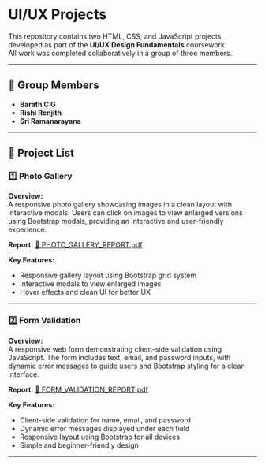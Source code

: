 # UI/UX Projects

This repository contains two HTML, CSS, and JavaScript projects developed as part of the **UI/UX Design Fundamentals** coursework.  
All work was completed collaboratively in a group of three members.

---

## 👥 Group Members
- **Barath C G**  
- **Rishi Renjith**  
- **Sri Ramanarayana**  

---

## 📂 Project List

### **1️⃣ Photo Gallery**
**Overview:**  
A responsive photo gallery showcasing images in a clean layout with interactive modals. Users can click on images to view enlarged versions using Bootstrap modals, providing an interactive and user-friendly experience.  

**Report:** [📄 PHOTO_GALLERY_REPORT.pdf](PHOTO_GALLERY_REPORT.pdf)

**Key Features:**
- Responsive gallery layout using Bootstrap grid system  
- Interactive modals to view enlarged images  
- Hover effects and clean UI for better UX  

---

### **2️⃣ Form Validation**
**Overview:**  
A responsive web form demonstrating client-side validation using JavaScript. The form includes text, email, and password inputs, with dynamic error messages to guide users and Bootstrap styling for a clean interface.  
  
**Report:** [📄 FORM_VALIDATION_REPORT.pdf](FORM_VALIDATION_REPORT.pdf)

**Key Features:**
- Client-side validation for name, email, and password  
- Dynamic error messages displayed under each field  
- Responsive layout using Bootstrap for all devices  
- Simple and beginner-friendly design  

---
